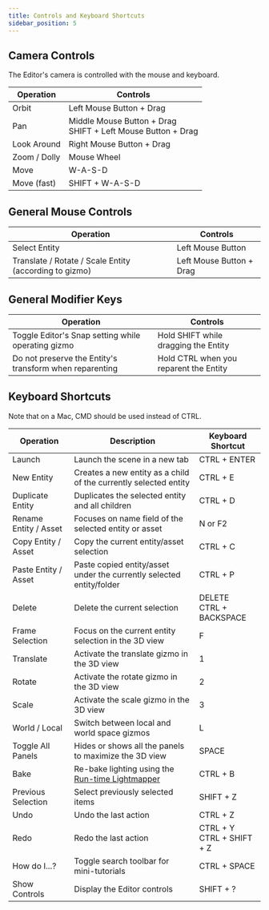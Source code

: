 ```yaml
---
title: Controls and Keyboard Shortcuts
sidebar_position: 5
---
```


## Camera Controls

The Editor's camera is controlled with the mouse and keyboard.

| Operation    | Controls                                                         |
| ------------ | ---------------------------------------------------------------- |
| Orbit        | Left Mouse Button + Drag                                         |
| Pan          | Middle Mouse Button + Drag<br />SHIFT + Left Mouse Button + Drag |
| Look Around  | Right Mouse Button + Drag                                        |
| Zoom / Dolly | Mouse Wheel                                                      |
| Move         | W-A-S-D                                                          |
| Move (fast)  | SHIFT + W-A-S-D                                                  |

## General Mouse Controls

| Operation                                              | Controls                  |
| ------------------------------------------------------ | ------------------------- |
| Select Entity                                          | Left Mouse Button         |
| Translate / Rotate / Scale Entity (according to gizmo) | Left Mouse Button + Drag  |

## General Modifier Keys

| Operation                                               | Controls                               |
| ------------------------------------------------------- | -------------------------------------- |
| Toggle Editor's Snap setting while operating gizmo      | Hold SHIFT while dragging the Entity   |
| Do not preserve the Entity's transform when reparenting | Hold CTRL when you reparent the Entity |

## Keyboard Shortcuts

Note that on a Mac, CMD should be used instead of CTRL.

| Operation             | Description                                                          | Keyboard Shortcut              |
| --------------------- | -------------------------------------------------------------------- | ------------------------------ |
| Launch                | Launch the scene in a new tab                                        | CTRL + ENTER                   |
| New Entity            | Creates a new entity as a child of the currently selected entity     | CTRL + E                       |
| Duplicate Entity      | Duplicates the selected entity and all children                      | CTRL + D                       |
| Rename Entity / Asset | Focuses on name field of the selected entity or asset                | N or F2                        |
| Copy Entity / Asset   | Copy the current entity/asset selection                              | CTRL + C                       |
| Paste Entity / Asset  | Paste copied entity/asset under the currently selected entity/folder | CTRL + P                       |
| Delete                | Delete the current selection                                         | DELETE<br />CTRL + BACKSPACE   |
| Frame Selection       | Focus on the current entity selection in the 3D view                 | F                              |
| Translate             | Activate the translate gizmo in the 3D view                          | 1                              |
| Rotate                | Activate the rotate gizmo in the 3D view                             | 2                              |
| Scale                 | Activate the scale gizmo in the 3D view                              | 3                              |
| World / Local         | Switch between local and world space gizmos                          | L                              |
| Toggle All Panels     | Hides or shows all the panels to maximize the 3D view                | SPACE                          |
| Bake                  | Re-bake lighting using the [Run-time Lightmapper][1]                 | CTRL + B                       |
| Previous Selection    | Select previously selected items                                     | SHIFT + Z                      |
| Undo                  | Undo the last action                                                 | CTRL + Z                       |
| Redo                  | Redo the last action                                                 | CTRL + Y<br />CTRL + SHIFT + Z |
| How do I...?          | Toggle search toolbar for mini-tutorials                             | CTRL + SPACE                   |
| Show Controls         | Display the Editor controls                                          | SHIFT + ?                      |

[1]: /user-manual/graphics/lighting/runtime-lightmaps
